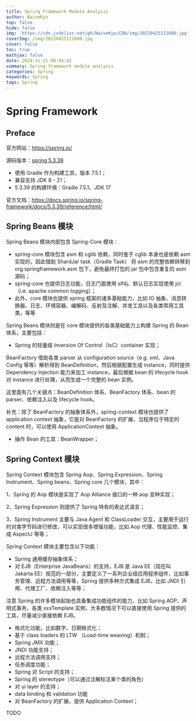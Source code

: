 ```yaml
---
title: Spring Framework Module Analysis
author: NaiveKyo
top: false
hide: false
img: 'https://cdn.jsdelivr.net/gh/NaiveKyo/CDN/img/20220425111600.jpg'
coverImg: /img/20220425111600.jpg
cover: false
toc: true
mathjax: false
date: 2024-11-21 00:04:42
summary: Spring framework module analysis
categories: Spring
keywords: Spring
tags: Spring
---
```




# Spring Framework

## Preface

官方网站：https://spring.io/

源码版本：[spring 5.3.39](https://github.com/spring-projects/spring-framework/tree/v5.3.39)

* 使用 Gradle 作为构建工具，版本 7.5.1；
* 兼容支持 JDK 8 - 21；
* 5.3.39 的构建环境：Gradle 7.5.1、JDK 17

官方文档：https://docs.spring.io/spring-framework/docs/5.3.39/reference/html/



## Spring Beans 模块

Spring Beans 模块内部包含 Spring-Core 模块：

* spring-core 模块包含 asm 和 cglib 依赖，同时鉴于 cglib 本身也是依赖 asm 实现的，因此借助 ShardJar task（Gradle Task） 将 asm 的完整依赖转移到 org.springframework.asm 包下，避免最终打包的 jar 包中包含重复的 asm 源码；
* spring-core 也提供日志功能，日志门面使用 slf4j、默认日志实现使用 jcl（i.e. apache common logging）；
* 此外，core 模块也提供 spring 框架的诸多基础能力，比如 IO 抽象、消息转换器、日志、环境容器、编解码、反射及注解、并发工具以及各类常用工具类，等等



Spring Beans 模块则是在 core 模块提供的各类基础能力上构建 Spring 的 Bean 体系，主要包括：

* Spring 的轻量级 Inversion Of Control（IoC）container 实现；

BeanFactory 借助各类 parser 从 configuration source（e.g. xml、Java Config 等等）解析得到 BeanDefinition，然后根据配置生成 instance，同时提供 Dependency Injection 能力来加工 instance，最后根据 bean 的 lifecycle hook 对 instance 进行处理，从而生成一个完整的 bean 实例。

这里面有几个关键点：BeanDefinition 体系、BeanFactory 体系、bean 的 parser、依赖注入以及 lifecycle hook。

补充：除了 BeanFactory 的抽象体系外，spring-context 模块也提供了 application context 抽象，它是对 BeanFactory 的扩展，当程序位于特定的 content 时，可以使用 ApplicationContext 抽象。

* 操作 Bean 的工具：BeanWrapper；



## Spring Context 模块

Spring Context 模块包含 Spring Aop、Spring Expression、Spring Instrument、Spring beans、Spring core 几个模块，其中：

1、Spring 的 Aop 模块是实现了 Aop Alliance 接口的一种 aop 变种实现；

2、Spring Expression 则提供了 Spring 特有的表达式语言；

3、Spring Instrument 主要与 Java Agent 和 ClassLoader 交互，主要用于运行时对类字节码进行修改，可以实现很多增强功能，比如 Aop 代理、性能监控、集成 AspectJ 等等；



Spring Context 模块主要包含以下功能：

* Spring 通用缓存抽象体系；
* 对 EJB（Enterprise JavaBeans）的支持，EJB 是 Java EE（现在叫 Jakarta EE）规范的一部分，主要定义了一系列企业级应用程序组件，比如事务管理、远程方法调用等等，Spring 提供多种方式集成 EJB，比如 JNDI 引用、代理工厂、依赖注入等等；

注意 Spring 的许多模块起始也具备集成功能组件的能力，比如 Spring AOP、声明式事务，各类 xxxTemplate 实例，大多数情况下可以直接使用 Spring 提供的工具，尽量减少直接依赖 EJB。

* 格式化功能，比如数字、日期格式化；
* 基于 class loaders 的 LTW （Load-time weaving）机制；
* Spring JMX 功能；
* JNDI 功能支持；
* 远程方法调用支持；
* 任务调度功能；
* Spring 对 Script 的支持；
* Spring 的 stereotype（可以通过注解标注某个类的角色）
* 对 ui layer 的支持；
* data binding 和 validation 功能
* 对 BeanFactory 的扩展，提供 Application Context；



TODO